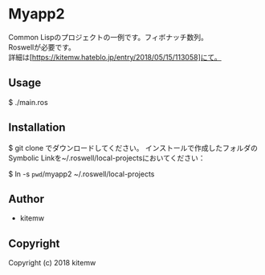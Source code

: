 # Myapp2

Common Lispのプロジェクトの一例です。フィボナッチ数列。  
Roswellが必要です。  
詳細は[https://kitemw.hateblo.jp/entry/2018/05/15/113058]にて。

## Usage

$ ./main.ros

## Installation

$ git clone でダウンロードしてください。
インストールで作成したフォルダのSymbolic Linkを~/.roswell/local-projectsにおいてください：

$ ln -s `pwd`/myapp2 ~/.roswell/local-projects

## Author

* kitemw

## Copyright

Copyright (c) 2018 kitemw
